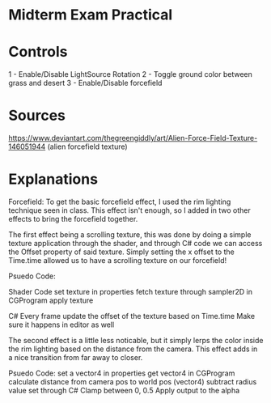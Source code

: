 # Midterm Exam Practical


# Controls

1 - Enable/Disable LightSource Rotation
2 - Toggle ground color between grass and desert
3 - Enable/Disable forcefield

# Sources

https://www.deviantart.com/thegreengiddly/art/Alien-Force-Field-Texture-146051944 (alien forcefield texture)


# Explanations


Forcefield:
To get the basic forcefield effect, I used the rim lighting technique seen in class. This effect isn't enough, so I added in two other effects to bring the forcefield together.

The first effect being a scrolling texture, this was done by doing a simple texture application through the shader, and through C# code we can access the Offset property of said texture. Simply setting the x offset to the Time.time allowed us to have a scrolling texture on our forcefield!

Psuedo Code:

Shader Code
set texture in properties
fetch texture through sampler2D in CGProgram
apply texture

C#
Every frame update the offset of the texture based on Time.time
Make sure it happens in editor as well

The second effect is a little less noticable, but it simply lerps the color inside the rim lighting based on the distance from the camera. This effect adds in a nice transition from far away to closer.

Psuedo Code:
set a vector4 in properties
get vector4 in CGProgram
calculate distance from camera pos to world pos (vector4)
subtract radius value set through C#
Clamp between 0, 0.5
Apply output to the alpha

